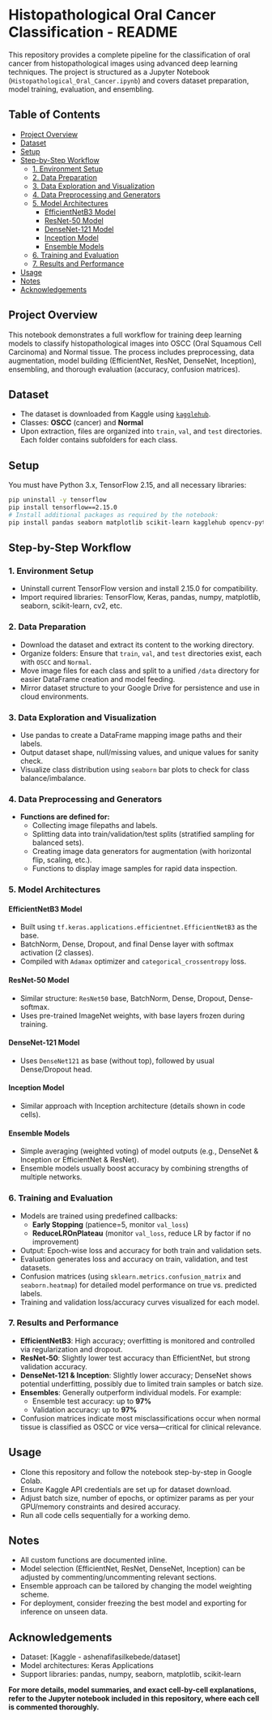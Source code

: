# Histopathological Oral Cancer Classification - README

This repository provides a complete pipeline for the classification of oral cancer from histopathological images using advanced deep learning techniques. The project is structured as a Jupyter Notebook (`Histopathological_Oral_Cancer.ipynb`) and covers dataset preparation, model training, evaluation, and ensembling.

## Table of Contents
- [Project Overview](#project-overview)
- [Dataset](#dataset)
- [Setup](#setup)
- [Step-by-Step Workflow](#step-by-step-workflow)
  - [1. Environment Setup](#1-environment-setup)
  - [2. Data Preparation](#2-data-preparation)
  - [3. Data Exploration and Visualization](#3-data-exploration-and-visualization)
  - [4. Data Preprocessing and Generators](#4-data-preprocessing-and-generators)
  - [5. Model Architectures](#5-model-architectures)
    - [EfficientNetB3 Model](#efficientnetb3-model)
    - [ResNet-50 Model](#resnet-50-model)
    - [DenseNet-121 Model](#densenet-121-model)
    - [Inception Model](#inception-model)
    - [Ensemble Models](#ensemble-models)
  - [6. Training and Evaluation](#6-training-and-evaluation)
  - [7. Results and Performance](#7-results-and-performance)
- [Usage](#usage)
- [Notes](#notes)
- [Acknowledgements](#acknowledgements)

## Project Overview

This notebook demonstrates a full workflow for training deep learning models to classify histopathological images into OSCC (Oral Squamous Cell Carcinoma) and Normal tissue. The process includes preprocessing, data augmentation, model building (EfficientNet, ResNet, DenseNet, Inception), ensembling, and thorough evaluation (accuracy, confusion matrices).

## Dataset

- The dataset is downloaded from Kaggle using [`kagglehub`](https://www.kaggle.com/datasets/ashenafifasilkebede/dataset).
- Classes: **OSCC** (cancer) and **Normal**
- Upon extraction, files are organized into `train`, `val`, and `test` directories. Each folder contains subfolders for each class.

## Setup

You must have Python 3.x, TensorFlow 2.15, and all necessary libraries:
```bash
pip uninstall -y tensorflow
pip install tensorflow==2.15.0
# Install additional packages as required by the notebook:
pip install pandas seaborn matplotlib scikit-learn kagglehub opencv-python plotly
```

## Step-by-Step Workflow

### 1. Environment Setup
- Uninstall current TensorFlow version and install 2.15.0 for compatibility.
- Import required libraries: TensorFlow, Keras, pandas, numpy, matplotlib, seaborn, scikit-learn, cv2, etc.

### 2. Data Preparation

- Download the dataset and extract its content to the working directory.
- Organize folders: Ensure that `train`, `val`, and `test` directories exist, each with `OSCC` and `Normal`.
- Move image files for each class and split to a unified `/data` directory for easier DataFrame creation and model feeding.
- Mirror dataset structure to your Google Drive for persistence and use in cloud environments.

### 3. Data Exploration and Visualization

- Use pandas to create a DataFrame mapping image paths and their labels.
- Output dataset shape, null/missing values, and unique values for sanity check.
- Visualize class distribution using `seaborn` bar plots to check for class balance/imbalance.

### 4. Data Preprocessing and Generators

- **Functions are defined for:**
  - Collecting image filepaths and labels.
  - Splitting data into train/validation/test splits (stratified sampling for balanced sets).
  - Creating image data generators for augmentation (with horizontal flip, scaling, etc.).
  - Functions to display image samples for rapid data inspection.

### 5. Model Architectures

#### EfficientNetB3 Model

- Built using `tf.keras.applications.efficientnet.EfficientNetB3` as the base.
- BatchNorm, Dense, Dropout, and final Dense layer with softmax activation (2 classes).
- Compiled with `Adamax` optimizer and `categorical_crossentropy` loss.

#### ResNet-50 Model

- Similar structure: `ResNet50` base, BatchNorm, Dense, Dropout, Dense-softmax.
- Uses pre-trained ImageNet weights, with base layers frozen during training.

#### DenseNet-121 Model

- Uses `DenseNet121` as base (without top), followed by usual Dense/Dropout head.

#### Inception Model

- Similar approach with Inception architecture (details shown in code cells).

#### Ensemble Models

- Simple averaging (weighted voting) of model outputs (e.g., DenseNet & Inception or EfficientNet & ResNet).
- Ensemble models usually boost accuracy by combining strengths of multiple networks.

### 6. Training and Evaluation

- Models are trained using predefined callbacks:
  - **Early Stopping** (patience=5, monitor `val_loss`)
  - **ReduceLROnPlateau** (monitor `val_loss`, reduce LR by factor if no improvement)
- Output: Epoch-wise loss and accuracy for both train and validation sets.
- Evaluation generates loss and accuracy on train, validation, and test datasets.
- Confusion matrices (using `sklearn.metrics.confusion_matrix` and `seaborn.heatmap`) for detailed model performance on true vs. predicted labels.
- Training and validation loss/accuracy curves visualized for each model.

### 7. Results and Performance

- **EfficientNetB3**: High accuracy; overfitting is monitored and controlled via regularization and dropout.
- **ResNet-50**: Slightly lower test accuracy than EfficientNet, but strong validation accuracy.
- **DenseNet-121 & Inception**: Slightly lower accuracy; DenseNet shows potential underfitting, possibly due to limited train samples or batch size.
- **Ensembles**: Generally outperform individual models. For example:
  - Ensemble test accuracy: up to **97%**
  - Validation accuracy: up to **97%**
- Confusion matrices indicate most misclassifications occur when normal tissue is classified as OSCC or vice versa—critical for clinical relevance.

## Usage

- Clone this repository and follow the notebook step-by-step in Google Colab.
- Ensure Kaggle API credentials are set up for dataset download.
- Adjust batch size, number of epochs, or optimizer params as per your GPU/memory constraints and desired accuracy.
- Run all code cells sequentially for a working demo.

## Notes

- All custom functions are documented inline.
- Model selection (EfficientNet, ResNet, DenseNet, Inception) can be adjusted by commenting/uncommenting relevant sections.
- Ensemble approach can be tailored by changing the model weighting scheme.
- For deployment, consider freezing the best model and exporting for inference on unseen data.

## Acknowledgements

- Dataset: [Kaggle - ashenafifasilkebede/dataset]
- Model architectures: Keras Applications
- Support libraries: pandas, numpy, seaborn, matplotlib, scikit-learn

**For more details, model summaries, and exact cell-by-cell explanations, refer to the Jupyter notebook included in this repository, where each cell is commented thoroughly.**
